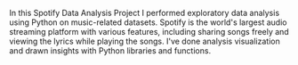 In this Spotify Data Analysis Project I performed exploratory data analysis using Python on music-related datasets. 
Spotify is the world's largest audio streaming platform with various features, including sharing songs freely and viewing the lyrics while playing the songs.
I've done analysis visualization and drawn insights with Python libraries and functions.
